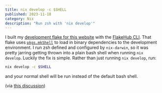 ```yaml
---
title: nix develop -c $SHELL
published: 2023-11-18
category: Nix
description: "Run zsh with 'nix develop'"
---
```

I built my [development flake for this website](https://github.com/davish/website-astro/blob/main/flake.nix) with the [FlakeHub CLI](https://github.com/DeterminateSystems/fh). That flake uses [`pkgs.mkShell`](https://ryantm.github.io/nixpkgs/builders/special/mkshell/) to load in binary dependencies to the development environment. I run zsh defined and configured by `nix-darwin`, so it was pretty jarring getting thrown into a plain bash shell when running `nix develop`. Luckily the fix is simple. Rather than just running `nix develop`, run:

```bash
nix develop -c $SHELL
```

and your normal shell will be run instead of the default bash shell.

(via [this discussion](https://discourse.nixos.org/t/using-nix-develop-opens-bash-instead-of-zsh/25075))
